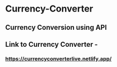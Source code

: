 # Currency-Converter
## Currency Conversion using API
## Link to Currency Converter - 
### https://currencyconverterlive.netlify.app/
